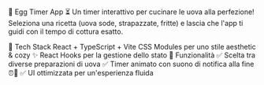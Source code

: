 🥚 Egg Timer App ⏳
Un timer interattivo per cucinare le uova alla perfezione! Seleziona una ricetta (uova sode, strapazzate, fritte) e lascia che l'app ti guidi con il tempo di cottura esatto.

🚀 Tech Stack
React + TypeScript + Vite
CSS Modules per uno stile aesthetic & cozy ✨
React Hooks per la gestione dello stato
🎨 Funzionalità
✅ Scelta tra diverse preparazioni di uova
✅ Timer animato con suono di notifica alla fine ⏰🔔
✅ UI ottimizzata per un'esperienza fluida
